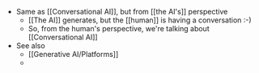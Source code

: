 - Same as [[Conversational AI]], but from [[the AI's]] perspective
	- [[The AI]] generates, but the [[human]] is having a conversation :-)
	- So, from the human's perspective, we're talking about [[Conversational AI]]
- See also
	- [[Generative AI/Platforms]]
	-